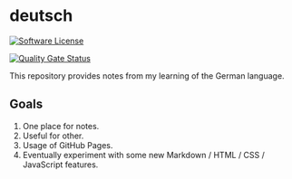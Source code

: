 # deutsch

[![Software License](https://img.shields.io/badge/license-MIT-green.svg)](LICENSE)

[![Quality Gate Status](https://sonarcloud.io/api/project_badges/measure?project=milan-miscevic_deutsch&metric=alert_status)](https://sonarcloud.io/dashboard?id=milan-miscevic_deutsch)

This repository provides notes from my learning of the German language.

## Goals

1. One place for notes.
1. Useful for other.
1. Usage of GitHub Pages.
1. Eventually experiment with some new Markdown / HTML / CSS / JavaScript features.
